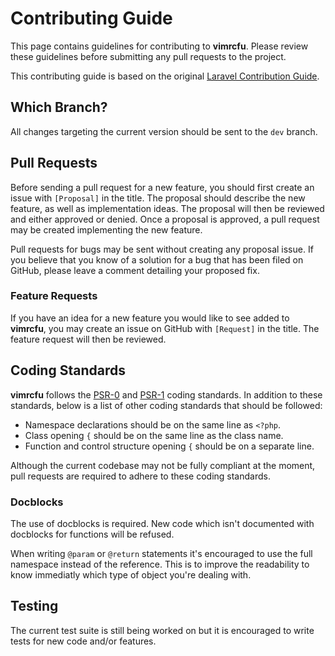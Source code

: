 # Contributing Guide

This page contains guidelines for contributing to **vimrcfu**. Please review these guidelines before submitting any pull requests to the project.

This contributing guide is based on the original [Laravel Contribution Guide](https://github.com/laravel/framework/blob/4.1/CONTRIBUTING.md).

## Which Branch?

All changes targeting the current version should be sent to the `dev` branch.

## Pull Requests

Before sending a pull request for a new feature, you should first create an issue with `[Proposal]` in the title. The proposal should describe the new feature, as well as implementation ideas. The proposal will then be reviewed and either approved or denied. Once a proposal is approved, a pull request may be created implementing the new feature.

Pull requests for bugs may be sent without creating any proposal issue. If you believe that you know of a solution for a bug that has been filed on GitHub, please leave a comment detailing your proposed fix.

### Feature Requests

If you have an idea for a new feature you would like to see added to **vimrcfu**, you may create an issue on GitHub with `[Request]` in the title. The feature request will then be reviewed.

## Coding Standards

**vimrcfu** follows the [PSR-0](https://github.com/php-fig/fig-standards/blob/master/accepted/PSR-0.md) and [PSR-1](https://github.com/php-fig/fig-standards/blob/master/accepted/PSR-1-basic-coding-standard.md) coding standards. In addition to these standards, below is a list of other coding standards that should be followed:

* Namespace declarations should be on the same line as `<?php`.
* Class opening `{` should be on the same line as the class name.
* Function and control structure opening `{` should be on a separate line.

Although the current codebase may not be fully compliant at the moment, pull requests are required to adhere to these coding standards.

### Docblocks

The use of docblocks is required. New code which isn't documented with docblocks for functions will be refused.

When writing `@param` or `@return` statements it's encouraged to use the full namespace instead of the reference. This is to improve the readability to know immediatly which type of object you're dealing with.

## Testing

The current test suite is still being worked on but it is encouraged to write tests for new code and/or features.

